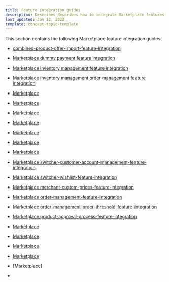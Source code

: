 ```yaml
---
title: Feature integration guides
description: Describes describes how to integrate Marketplace features
last_updated: Jan 12, 2023
template: concept-topic-template
---
```


This section contains the following Marketplace feature integration guides:
* [combined-product-offer-import-feature-integration](/docs/marketplace/dev/feature-integration-guides/{{page.version}}/combined-product-offer-import-feature-integration.html)
* [Marketplace dummy payment feature integration](/docs/marketplace/dev/feature-integration-guides/{{page.version}}/marketplace-dummy-payment-feature-integration.html)
* [Marketplace inventory management feature integration](/docs/marketplace/dev/feature-integration-guides/{{page.version}}/marketplace-inventory-management-feature-integration.html)
* [Marketplace inventory management order management feature integration](/docs/marketplace/dev/feature-integration-guides/{{page.version}}/marketplace-inventory-management-order-management-feature-integration.html)
* [Marketplace](/docs/marketplace/dev/feature-integration-guides/{{page.version}}/marketplace-inventory-management-packaging-units-feature-integration.html)
* [Marketplace](/docs/marketplace/dev/feature-integration-guides/{{page.version}}/marketplace-merchant-feature-integration.html)
* [Marketplace](/docs/marketplace/dev/feature-integration-guides/{{page.version}}/marketplace-merchant-portal-core-feature-integration.html)
* [Marketplace](/docs/marketplace/dev/feature-integration-guides/{{page.version}}/marketplace-cart-feature-integration.html)
* [Marketplace](/docs/marketplace/dev/feature-integration-guides/{{page.version}}/merchant-category-feature-integration.html)
* [Marketplace](/docs/marketplace/dev/feature-integration-guides/{{page.version}}/merchant-opening-hours-feature-integration.html)
* [Marketplace](/docs/marketplace/dev/feature-integration-guides/{{page.version}}/merchant-switcher-feature-integration.html)
* [Marketplace switcher-customer-account-management-feature-integration](/docs/marketplace/dev/feature-integration-guides/{{page.version}}/merchant-switcher-customer-account-management-feature-integration.html)
* [Marketplace switcher-wishlist-feature-integration](/docs/marketplace/dev/feature-integration-guides/{{page.version}}/merchant-switcher-wishlist-feature-integration.html)
* [Marketplace merchant-custom-prices-feature-integration](/docs/marketplace/dev/feature-integration-guides/{{page.version}}/marketplace-merchant-custom-prices-feature-integration.html)
* [Marketplace order-management-feature-integration](/docs/marketplace/dev/feature-integration-guides/{{page.version}}/marketplace-order-management-feature-integration.html)
* [Marketplace order-management-order-threshold-feature-integration](/docs/marketplace/dev/feature-integration-guides/{{page.version}}/marketplace-order-management-order-threshold-feature-integration.html)
* [Marketplace product-approval-process-feature-integration](/docs/marketplace/dev/feature-integration-guides/{{page.version}}/marketplace-product-approval-process-feature-integration.html)
* [Marketplace](/docs/marketplace/dev/feature-integration-guides/{{page.version}}/marketplace-product-feature-integration.html)
* [Marketplace](/docs/marketplace/dev/feature-integration-guides/{{page.version}}/marketplace-product-cart-feature-integration.html)
* [Marketplace](/docs/marketplace/dev/feature-integration-guides/{{page.version}}/marketplace-product-inventory-management-feature-integration.html)
* [Marketplace](/docs/marketplace/dev/feature-integration-guides/{{page.version}}/marketplace-product-marketplace-product-offer-feature-integration.html)

* [Marketplace]
* 
